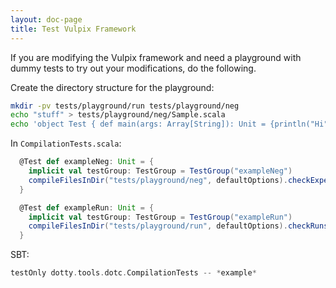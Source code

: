 ```yaml
---
layout: doc-page
title: Test Vulpix Framework
---
```


If you are modifying the Vulpix framework and need a playground with dummy tests to try out your modifications, do the following.

Create the directory structure for the playground:

```bash
mkdir -pv tests/playground/run tests/playground/neg
echo "stuff" > tests/playground/neg/Sample.scala
echo 'object Test { def main(args: Array[String]): Unit = {println("Hi")} }' > tests/playground/run/Sample.scala
```

In `CompilationTests.scala`:

```scala
  @Test def exampleNeg: Unit = {
    implicit val testGroup: TestGroup = TestGroup("exampleNeg")
    compileFilesInDir("tests/playground/neg", defaultOptions).checkExpectedErrors()
  }

  @Test def exampleRun: Unit = {
    implicit val testGroup: TestGroup = TestGroup("exampleRun")
    compileFilesInDir("tests/playground/run", defaultOptions).checkRuns()
  }
```

SBT:

```scala
testOnly dotty.tools.dotc.CompilationTests -- *example*
```
